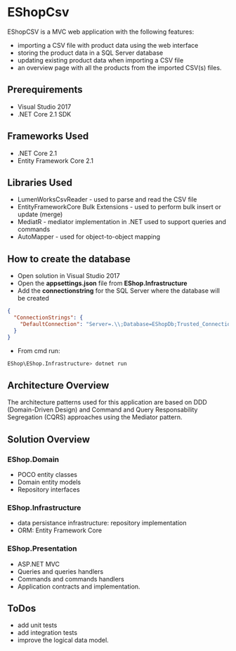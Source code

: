 # EShopCsv

EShopCSV is a MVC web application with the following features:
- importing a CSV file with product data using the web interface
- storing the product data in a SQL Server database
- updating existing product data when importing a CSV file 
- an overview page with all the products from the imported CSV(s) files.

## Prerequirements

* Visual Studio 2017 
* .NET Core 2.1 SDK 

## Frameworks Used

* .NET Core 2.1
* Entity Framework Core 2.1

## Libraries Used

* LumenWorksCsvReader - used to parse and read the CSV file
* EntityFrameworkCore Bulk Extensions - used to perform bulk insert or update (merge) 
* MediatR - mediator implementation in .NET used to support queries and commands
* AutoMapper - used for object-to-object mapping

## How to create the database

* Open solution in Visual Studio 2017
* Open the **appsettings.json**  file from **EShop.Infrastructure**
* Add the **connectionstring** for the SQL Server where the database will be created
```json
{
  "ConnectionStrings": {
    "DefaultConnection": "Server=.\\;Database=EShopDb;Trusted_Connection=True;MultipleActiveResultSets=true"
  }
}
```
* From cmd run:
```sh
EShop\EShop.Infrastructure> dotnet run
```

## Architecture Overview

The architecture patterns used for this application are based on DDD (Domain-Driven Design) and Command and Query Responsability Segregation (CQRS) approaches using the Mediator pattern.

## Solution Overview

### EShop.Domain
- POCO entity classes
- Domain entity models
- Repository interfaces

### EShop.Infrastructure
- data persistance infrastructure: repository implementation
- ORM: Entity Framework Core

### EShop.Presentation
- ASP.NET MVC
- Queries and queries handlers 
- Commands and commands handlers
- Application contracts and implementation.

## ToDos
- add unit tests
- add integration tests
- improve the logical data model.

